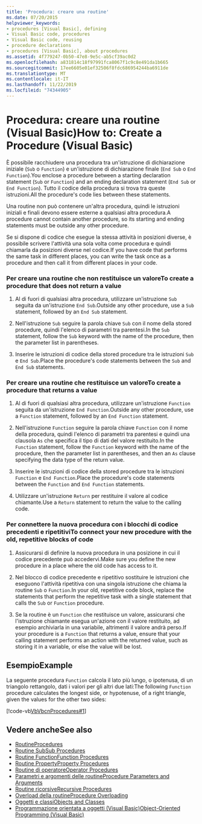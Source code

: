 ```yaml
---
title: 'Procedura: creare una routine'
ms.date: 07/20/2015
helpviewer_keywords:
- procedures [Visual Basic], defining
- Visual Basic code, procedures
- Visual Basic code, reusing
- procedure declarations
- procedures [Visual Basic], about procedures
ms.assetid: 4f779247-0b50-47e8-9e5c-ab5cf39ac0d2
ms.openlocfilehash: a831814c18f97991fca8067f1c9c8e491da1b665
ms.sourcegitcommit: 17ee6605e01ef32506f8fdc686954244ba6911de
ms.translationtype: MT
ms.contentlocale: it-IT
ms.lasthandoff: 11/22/2019
ms.locfileid: "74344905"
---
```

# <a name="how-to-create-a-procedure-visual-basic"></a><span data-ttu-id="fccaf-102">Procedura: creare una routine (Visual Basic)</span><span class="sxs-lookup"><span data-stu-id="fccaf-102">How to: Create a Procedure (Visual Basic)</span></span>

<span data-ttu-id="fccaf-103">È possibile racchiudere una procedura tra un'istruzione di dichiarazione iniziale (`Sub` o `Function`) e un'istruzione di dichiarazione finale (`End Sub` o `End Function`).</span><span class="sxs-lookup"><span data-stu-id="fccaf-103">You enclose a procedure between a starting declaration statement (`Sub` or `Function`) and an ending declaration statement (`End Sub` or `End Function`).</span></span> <span data-ttu-id="fccaf-104">Tutto il codice della procedura si trova tra queste istruzioni.</span><span class="sxs-lookup"><span data-stu-id="fccaf-104">All the procedure's code lies between these statements.</span></span>

 <span data-ttu-id="fccaf-105">Una routine non può contenere un'altra procedura, quindi le istruzioni iniziali e finali devono essere esterne a qualsiasi altra procedura.</span><span class="sxs-lookup"><span data-stu-id="fccaf-105">A procedure cannot contain another procedure, so its starting and ending statements must be outside any other procedure.</span></span>

 <span data-ttu-id="fccaf-106">Se si dispone di codice che esegue la stessa attività in posizioni diverse, è possibile scrivere l'attività una sola volta come procedura e quindi chiamarla da posizioni diverse nel codice.</span><span class="sxs-lookup"><span data-stu-id="fccaf-106">If you have code that performs the same task in different places, you can write the task once as a procedure and then call it from different places in your code.</span></span>

### <a name="to-create-a-procedure-that-does-not-return-a-value"></a><span data-ttu-id="fccaf-107">Per creare una routine che non restituisce un valore</span><span class="sxs-lookup"><span data-stu-id="fccaf-107">To create a procedure that does not return a value</span></span>

1. <span data-ttu-id="fccaf-108">Al di fuori di qualsiasi altra procedura, utilizzare un'istruzione `Sub` seguita da un'istruzione `End Sub`.</span><span class="sxs-lookup"><span data-stu-id="fccaf-108">Outside any other procedure, use a `Sub` statement, followed by an `End Sub` statement.</span></span>

2. <span data-ttu-id="fccaf-109">Nell'istruzione `Sub` seguire la parola chiave `Sub` con il nome della stored procedure, quindi l'elenco di parametri tra parentesi.</span><span class="sxs-lookup"><span data-stu-id="fccaf-109">In the `Sub` statement, follow the `Sub` keyword with the name of the procedure, then the parameter list in parentheses.</span></span>

3. <span data-ttu-id="fccaf-110">Inserire le istruzioni di codice della stored procedure tra le istruzioni `Sub` e `End Sub`.</span><span class="sxs-lookup"><span data-stu-id="fccaf-110">Place the procedure's code statements between the `Sub` and `End Sub` statements.</span></span>

### <a name="to-create-a-procedure-that-returns-a-value"></a><span data-ttu-id="fccaf-111">Per creare una routine che restituisce un valore</span><span class="sxs-lookup"><span data-stu-id="fccaf-111">To create a procedure that returns a value</span></span>

1. <span data-ttu-id="fccaf-112">Al di fuori di qualsiasi altra procedura, utilizzare un'istruzione `Function` seguita da un'istruzione `End Function`.</span><span class="sxs-lookup"><span data-stu-id="fccaf-112">Outside any other procedure, use a `Function` statement, followed by an `End Function` statement.</span></span>

2. <span data-ttu-id="fccaf-113">Nell'istruzione `Function` seguire la parola chiave `Function` con il nome della procedura, quindi l'elenco di parametri tra parentesi e quindi una clausola `As` che specifica il tipo di dati del valore restituito.</span><span class="sxs-lookup"><span data-stu-id="fccaf-113">In the `Function` statement, follow the `Function` keyword with the name of the procedure, then the parameter list in parentheses, and then an `As` clause specifying the data type of the return value.</span></span>

3. <span data-ttu-id="fccaf-114">Inserire le istruzioni di codice della stored procedure tra le istruzioni `Function` e `End Function`.</span><span class="sxs-lookup"><span data-stu-id="fccaf-114">Place the procedure's code statements between the `Function` and `End Function` statements.</span></span>

4. <span data-ttu-id="fccaf-115">Utilizzare un'istruzione `Return` per restituire il valore al codice chiamante.</span><span class="sxs-lookup"><span data-stu-id="fccaf-115">Use a `Return` statement to return the value to the calling code.</span></span>

### <a name="to-connect-your-new-procedure-with-the-old-repetitive-blocks-of-code"></a><span data-ttu-id="fccaf-116">Per connettere la nuova procedura con i blocchi di codice precedenti e ripetitivi</span><span class="sxs-lookup"><span data-stu-id="fccaf-116">To connect your new procedure with the old, repetitive blocks of code</span></span>

1. <span data-ttu-id="fccaf-117">Assicurarsi di definire la nuova procedura in una posizione in cui il codice precedente può accedervi.</span><span class="sxs-lookup"><span data-stu-id="fccaf-117">Make sure you define the new procedure in a place where the old code has access to it.</span></span>

2. <span data-ttu-id="fccaf-118">Nel blocco di codice precedente e ripetitivo sostituire le istruzioni che eseguono l'attività ripetitiva con una singola istruzione che chiama la routine `Sub` o `Function`.</span><span class="sxs-lookup"><span data-stu-id="fccaf-118">In your old, repetitive code block, replace the statements that perform the repetitive task with a single statement that calls the `Sub` or `Function` procedure.</span></span>

3. <span data-ttu-id="fccaf-119">Se la routine è un `Function` che restituisce un valore, assicurarsi che l'istruzione chiamante esegua un'azione con il valore restituito, ad esempio archiviarla in una variabile, altrimenti il valore andrà perso.</span><span class="sxs-lookup"><span data-stu-id="fccaf-119">If your procedure is a `Function` that returns a value, ensure that your calling statement performs an action with the returned value, such as storing it in a variable, or else the value will be lost.</span></span>

## <a name="example"></a><span data-ttu-id="fccaf-120">Esempio</span><span class="sxs-lookup"><span data-stu-id="fccaf-120">Example</span></span>

 <span data-ttu-id="fccaf-121">La seguente procedura `Function` calcola il lato più lungo, o ipotenusa, di un triangolo rettangolo, dati i valori per gli altri due lati:</span><span class="sxs-lookup"><span data-stu-id="fccaf-121">The following `Function` procedure calculates the longest side, or hypotenuse, of a right triangle, given the values for the other two sides:</span></span>

 [!code-vb[VbVbcnProcedures#1](~/samples/snippets/visualbasic/VS_Snippets_VBCSharp/VbVbcnProcedures/VB/Class1.vb#1)]

## <a name="see-also"></a><span data-ttu-id="fccaf-122">Vedere anche</span><span class="sxs-lookup"><span data-stu-id="fccaf-122">See also</span></span>

- [<span data-ttu-id="fccaf-123">Routine</span><span class="sxs-lookup"><span data-stu-id="fccaf-123">Procedures</span></span>](index.md)
- [<span data-ttu-id="fccaf-124">Routine Sub</span><span class="sxs-lookup"><span data-stu-id="fccaf-124">Sub Procedures</span></span>](sub-procedures.md)
- [<span data-ttu-id="fccaf-125">Routine Function</span><span class="sxs-lookup"><span data-stu-id="fccaf-125">Function Procedures</span></span>](function-procedures.md)
- [<span data-ttu-id="fccaf-126">Routine Property</span><span class="sxs-lookup"><span data-stu-id="fccaf-126">Property Procedures</span></span>](property-procedures.md)
- [<span data-ttu-id="fccaf-127">Routine di operatore</span><span class="sxs-lookup"><span data-stu-id="fccaf-127">Operator Procedures</span></span>](operator-procedures.md)
- [<span data-ttu-id="fccaf-128">Parametri e argomenti delle routine</span><span class="sxs-lookup"><span data-stu-id="fccaf-128">Procedure Parameters and Arguments</span></span>](procedure-parameters-and-arguments.md)
- [<span data-ttu-id="fccaf-129">Routine ricorsive</span><span class="sxs-lookup"><span data-stu-id="fccaf-129">Recursive Procedures</span></span>](recursive-procedures.md)
- [<span data-ttu-id="fccaf-130">Overload della routine</span><span class="sxs-lookup"><span data-stu-id="fccaf-130">Procedure Overloading</span></span>](procedure-overloading.md)
- [<span data-ttu-id="fccaf-131">Oggetti e classi</span><span class="sxs-lookup"><span data-stu-id="fccaf-131">Objects and Classes</span></span>](../objects-and-classes/index.md)
- [<span data-ttu-id="fccaf-132">Programmazione orientata a oggetti (Visual Basic)</span><span class="sxs-lookup"><span data-stu-id="fccaf-132">Object-Oriented Programming (Visual Basic)</span></span>](../../concepts/object-oriented-programming.md)
